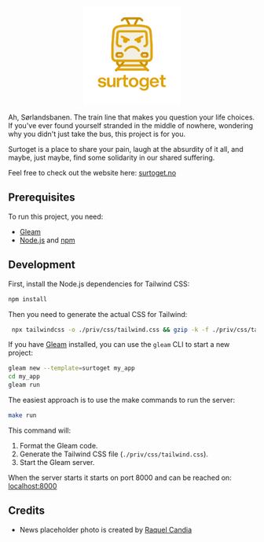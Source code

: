 <p align="center">
  <img src="./priv/static/surtoget_logo.png" alt="surtoget logo" width="200px">
</p>

Ah, Sørlandsbanen. The train line that makes you question your life choices.
If you've ever found yourself stranded in the middle of nowhere, wondering why
you didn't just take the bus, this project is for you.

Surtoget is a place to share your pain, laugh at the absurdity of it all,
and maybe, just maybe, find some solidarity in our shared suffering.

Feel free to check out the website here: [surtoget.no](https://surtoget.no)

## Prerequisites

To run this project, you need:

- [Gleam](https://gleam.run/getting-started/installing/)
- [Node.js](https://nodejs.org/en/download/) and [npm](https://www.npmjs.com/get-npm)

## Development

First, install the Node.js dependencies for Tailwind CSS:

```sh
npm install
```

Then you need to generate the actual CSS for Tailwind:

```sh
 npx tailwindcss -o ./priv/css/tailwind.css && gzip -k -f ./priv/css/tailwind.css
```

If you have [Gleam](https://gleam.run/getting-started/installing/) installed, you can use the `gleam` CLI to start a new project:

```sh
gleam new --template=surtoget my_app
cd my_app
gleam run
```

The easiest approach is to use the make commands to run the server:

```sh
make run
```

This command will:

1. Format the Gleam code.
2. Generate the Tailwind CSS file (`./priv/css/tailwind.css`).
3. Start the Gleam server.

When the server starts it starts on port 8000 and can be reached on:
[localhost:8000](http://localhost:8000)

## Credits

- News placeholder photo is created by [Raquel Candia](https://pixabay.com/users/ideativas-tlm-19346105/?utm_source=link-attribution&utm_medium=referral&utm_campaign=image&utm_content=8316054)
